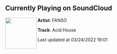 ## Currently Playing on SoundCloud

[<img align="left" width="100" src="https://i1.sndcdn.com/artworks-000134490695-rt4dyb-t500x500.jpg">](https://soundcloud.com/fanso-music/acid-house)

**Artist**: FANSO 

**Track**: Acid House

Last updated at 03/24/2022 19:01
